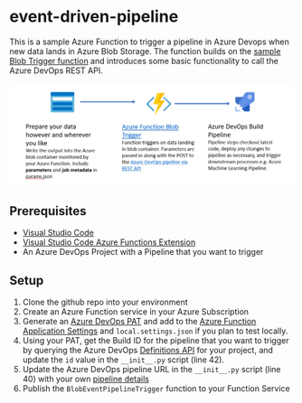 # event-driven-pipeline
This is a sample Azure Function to trigger a pipeline in Azure Devops when new data lands in Azure Blob Storage. The function builds on the [sample Blob Trigger function](https://docs.microsoft.com/en-us/azure/azure-functions/functions-create-storage-blob-triggered-function) and introduces some basic functionality to call the Azure DevOps REST API.

![overview screenshot of function capability](/img/overview.png)

## Prerequisites
- [Visual Studio Code](https://code.visualstudio.com/)
- [Visual Studio Code Azure Functions Extension](https://marketplace.visualstudio.com/items?itemName=ms-azuretools.vscode-azurefunctions)
- An Azure DevOps Project with a Pipeline that you want to trigger

## Setup
1. Clone the github repo into your environment
1. Create an Azure Function service in your Azure Subscription
1. Generate an [Azure DevOps PAT](https://docs.microsoft.com/en-us/azure/devops/organizations/accounts/use-personal-access-tokens-to-authenticate?view=azure-devops&tabs=preview-page#create-personal-access-tokens-to-authenticate-access) and add to the [Azure Function Application Settings](https://docs.microsoft.com/en-us/azure/azure-functions/functions-how-to-use-azure-function-app-settings#get-started-in-the-azure-portal) and `local.settings.json` if you plan to test locally.
1. Using your PAT, get the Build ID for the pipeline that you want to trigger by querying the Azure DevOps [Definitions API](https://docs.microsoft.com/en-us/rest/api/azure/devops/build/definitions/list?view=azure-devops-rest-5.1) for your project, and update the `id` value in the `__init__.py` script (line 42).
1. Update the Azure DevOps pipeline URL in the `__init__.py` script (line 40) with your own [pipeline details](https://docs.microsoft.com/en-us/rest/api/azure/devops/build/builds/queue?view=azure-devops-rest-5.1#definitionreference)
1. Publish the `BlobEventPipelineTrigger` function to your Function Service


